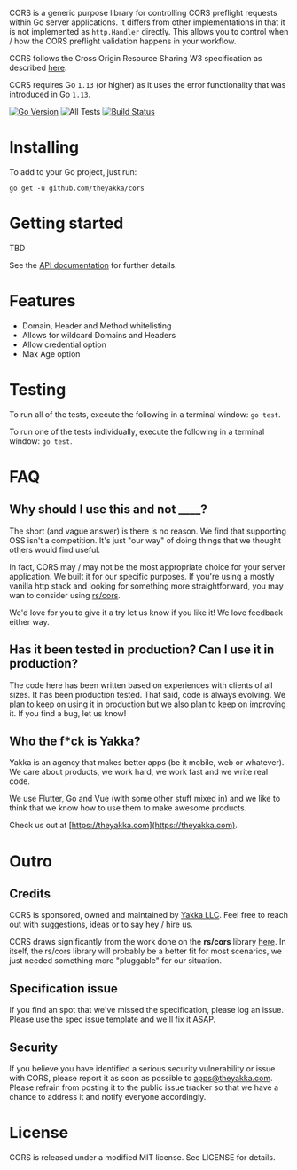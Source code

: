 CORS is a generic purpose library for controlling CORS preflight requests within Go server applications. It differs from other implementations in that it is not implemented as `http.Handler` directly. This allows you to control when / how the CORS preflight validation happens in your workflow.

CORS follows the  Cross Origin Resource Sharing W3 specification as described [here](http://www.w3.org/TR/cors).

CORS requires Go `1.13` (or higher) as it uses the error functionality that was introduced in Go `1.13`.

[![Go Version](https://img.shields.io/badge/Go-1.13+-lightgrey.svg)](https://golang.org/)
![All Tests](https://github.com/theyakka/cors/workflows/All%20Tests/badge.svg)
[![Build Status](https://travis-ci.org/theyakka/cors.svg?branch=master)](https://travis-ci.org/theyakka/cors)


# Installing

To add to your Go project, just run:

```
go get -u github.com/theyakka/cors
```

# Getting started

TBD

See the [API documentation](http://godoc.org/github.com/theyakka/cors) for further details.

# Features

- Domain, Header and Method whitelisting
- Allows for wildcard Domains and Headers
- Allow credential option
- Max Age option

# Testing

To run all of the tests, execute the following in a terminal window: `go test`.

To run one of the tests individually, execute the following in a terminal window: `go test`.

# FAQ

## Why should I use this and not ____?

The short (and vague answer) is there is no reason. We find that supporting OSS isn't a competition. It's just "our way" of doing things that we thought others would find useful. 

In fact, CORS may / may not be the most appropriate choice for your server application. We built it for our specific purposes. If you're using a mostly vanilla http stack and looking for something more straightforward, you may wan to consider using [rs/cors](https://github.com/rs/cors).

We'd love for you to give it a try let us know if you like it! We love feedback either way.

## Has it been tested in production? Can I use it in production?

The code here has been written based on experiences with clients of all sizes. It has been production tested. That said, code is always evolving. We plan to keep on using it in production but we also plan to keep on improving it. If you find a bug, let us know!

## Who the f*ck is Yakka?

Yakka is an agency that makes better apps (be it mobile, web or whatever). We care about products, we work hard, we work fast and we write real code.

We use Flutter, Go and Vue (with some other stuff mixed in) and we like to think that we know how to use them to make awesome products.

Check us out at [https://theyakka.com](https://theyakka.com).

# Outro

## Credits

CORS is sponsored, owned and maintained by [Yakka LLC](http://theyakka.com). Feel free to reach out with suggestions, ideas or to say hey / hire us.

CORS draws significantly from the work done on the **rs/cors** library [here](https://github.com/rs/cors). In itself, the rs/cors library will probably be a better fit for most scenarios, we just needed something more "pluggable" for our situation.

## Specification issue

If you find an spot that we've missed the specification, please log an issue. Please use the spec issue template and we'll fix it ASAP.

## Security

If you believe you have identified a serious security vulnerability or issue with CORS, please report it as soon as possible to apps@theyakka.com. Please refrain from posting it to the public issue tracker so that we have a chance to address it and notify everyone accordingly.

# License

CORS is released under a modified MIT license. See LICENSE for details.